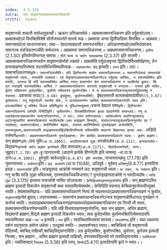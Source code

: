 ```yaml
---
index:  3.2.124
sutra:  लटः शतृशानचावप्रथमासमानाधिकरणे
vritti:  nyasa
---
```


शतृशानचोः शकारौ सार्वधातुकार्थौ। ऋकार उगित्कार्यार्थः। अप्रथमासमानाधिकरण इति पर्युदासोऽयम्। प्रथमाशब्दोऽयं विभक्तिविशेषे सोरौजस्पर्य्नते शास्त्रे रूढः। प्रथमाया अन्या द्वितीयादिका विभक्तिः = अप्रथमा। समानशब्दोऽयं साधारणवचनः, यथा-- देवदत्तयज्ञदत्तौ समानधनावित। अधिकरणशब्दोऽयमभिधेयवचनः समानञ्च तदधिकरणञ्चेति कर्मधारयः। अप्रथमया समानाधिकरणम् = अप्रथमासमानाधिकरणम्। `तृतीया` (2.1.30) इतियोगविभागात् समासः। ततः `यस्य च भावेन भावलक्षणम्` (2.3.37) इति सप्तमी। अप्रथमासमानाधिकरणभावेन शतृशानचोर्भावो लक्ष्यते। अप्रथमेति पर्युदासवृत्त्या द्वितीयादेर्विभक्तेर्ग्रहणम्, तेन प्रत्ययग्रहणपरिभाषया तदन्तविधिर्भविष्यतीत्याह-- `अप्रथमान्तेन चेत्` इत्यादि। `तस्य` इति। लटः। सामानाधिकरण्यम्` इति। समानाभिधेयमिति। यदि द्वितीयान्तेन शब्देन सामानाधिकरण्यम् = समानाभिधेयत्वं सम्भवत्येवं शतृशानचौ भवतः, नान्यथेति वाक्यार्थः। एवं विवृम्वताऽप्रथमासमानाधिकरणेऽत्र पर्युदास आश्रितः, न प्रसज्यप्रतिषेध इति दर्श्यते, अन्यथा हि यदि प्रसज्यप्रतिषेध आश्रितः स्यात् प्रथमान्तेन चेत सामानाधिकरण्यं न भवतीत्येवं ब्रूयात्। किं पुनः स्याद्यदि प्रसज्यप्रतिषेध आश्रितः ? अप्रथासमानाधिकरण उत्तरपदे शतृशानचौ न स्याताम्-- भज्यत इति भक्तिः, कुर्वन् भक्तिरस्य कुर्वद्भक्तिः, कुर्वाणो भक्तिरस्य कुर्वाणभक्तिः। ये च प्रथमासमानाधिकरणवृत्तयस्तद्धितास्तेषु न स्याताम्-- `प्रशंसायां रूपप्`(5.3.66) कुर्वद्रूपम्, कुर्वाणरूपमिति; `ईषदसमाप्तौ कल्पशब्देश्यदेशीयरः` (5.3.67) कुर्वत्कल्पः। ननु पर्युदासेऽपि भवत्येव दोषः, न ह्यत्राप्रथमान्तेन क्वचित् प्रथमासमानाधिकरणेऽपि भवत इति। प्रसज्यप्रतिषेधे तु प्रतिषेधं विधाय प्रतिषिद्धस्य च पुर्विधानमयुक्तम्। `पचन्तं देवदत्तं पश्य` इति। द्वितीयान्तेन सामानाधिकरण्यं दर्शयति। `पचता` इति। तृतीयान्तेन। विभक्तेर्विपरिणामं कृत्वा देवदत्तेनेति सम्बन्धात्। ननु च लडादेशस्यात्राप्रथमान्तेन सामानाधिकरण्यम्, न लटः; तस्य प्रयोगाभावात्। आदेशधर्मस्य स्थानिन्युपचारात् लटोऽप्युपचारितं सामानाधिकरण्यं भवतीत्यदोषः।अथ लड्ग्रहणं किमर्थम्, यावताऽनन्तरसूत्राल्लडित्यनुवर्त्तत एव ? स्यादेतत्; प्रथमान्तञ्चैतत्। षष्ठीनिर्देशेन चेहार्थः, तस्मात् षष्ठीनिर्देशार्थ पुनर्लड्ग्रहणं कर्त्तव्यमिति, एतच्चायुक्तम्,प्रथमान्तस्यापि लड्ग्रहमस्यार्थद्विभक्तिविपरिणामो भविष्यतीति षष्ठ्यन्तं विज्ञास्यत इत्यत आह-- `लडिति वर्त्तमाने` इत्यादि। अप्रथमासमानाधिकरणे पुनर्लड्ग्रहणम्। तेन क्वचित् प्रथमासमानाधिकरणे भवतः-- कुर्वन् ब्राह्मणः। `सन् ब्राह्मणः` इति। `अस भुवि` (धा.पा.1065), अदादित्वाच्छपो लुक्। `श्नसोरलोपः` (6.4.111), इत्यकारलोपः। `विद्यमानः` इत्यादौ सर्वत्र ब्राह्मण इत्यपेक्षते। `विद सत्तायाम्` (धा.पा.1171), दिवादिरात्मनेपदी, श्यन्। `जुह्वत्` (7.1.78) इति। `हु प्दानादनयोः (आदाने इत्येके प्रीणनेऽपि इति भाष्यम्) -धा.पा.फ् दाने`(धा.पा.1083), `हुश्नुवोः सार्वधातुके` (6.4.87) इति यणादेशः, `नाभ्यस्ताच्छतुः (7.1.78) इति नुमागमाभावः। `अधीयानः`इति। `इङ अध्ययने` (धा.पा.11046), अधिपूर्वः। पूर्ववत् `अचिश्नु`(6.4.77) इत्यादिना इयङ।
`माङ्याक्रोशे` इति। माङ्युपपद आक्रोशे गम्यमाने लटः शतृशानचौ भवतः। `मा पचन्, मा पचमानः` इति। ननु चात्रैव माङि लुङा भवितव्यम्, एतस्मादेवाधिकविधानात् ? पुनर्लड्ग्रहणादाक्रोशे न भवतीत्यदोषः। `माङि लुङ` (3.3.175) इत्यस्य यत्राक्रोशे नास्ति सोऽवकाशः।
`केचिद्विभाषाग्रहणमनुवर्त्तयन्ति` इति। सन् ब्राह्मणोऽस्ति ब्राह्मण इत्यादौ विकल्पेन शतृशानचौ यथा स्यातामित्येवमर्थम्। केचिदिति वचनात् केचिन्नानुवर्त्तयन्तीत्युक्तं भवति। तेषामयमभिप्रायः-- यदि प्रथमासमानाधिकरणे नित्यं तौ भवतस्तदाऽप्रथमासमानाधिकणग्रहणं न कुर्यात्, `शतृशानचौ`इत्येवं ब्रूयात्। तत्राप्ययमर्थः-- सामान्येन प्रथमासानाधिकरणेऽन्यत्र शतृशानचोर्विधानात् पुनर्ग्रहणं न कर्त्तव्यं भवति। तस्मादप्रथमासमानाधिकरणग्रहणसामर्थ्यादप्रथमासमानधिकरण एव नित्यौ तौ भवतः, प्रथमासमानादिकरणेष्वन्यथेति। यदि तर्हि विभाषाग्रहणमनुवर्त्तयन्ति, यथा सन् ब्राह्मणः, अस्ति ब्राह्मणः, विद्यमानो ब्राह्मणः,विद्यते ब्राह्मण इत्यादौ विकल्पेन भवतः; तथा कुर्वद्भक्तिः कुर्वाणभक्तिरित्येवमादावपि स्यातामित्यत आह--`सा च` इत्यादि। `तत्र` इति। व्यवस्थितविभाषयां सत्याम्। `यथादर्शनम्` इति। यथा लक्ष्यस्य दर्शनं तदनुरूपाः प्रयोगा उन्नेयाः। एतदुक्तं भवति-- लक्ष्यदर्शनवत् स्यात्। क्वचिन्नित्यं तौ शतृशानचौ वेदितव्यौ, क्वचित् पाक्षिकौ,क्वचिदविद्यमानाविति। तत्र कुर्वद्भक्तिः, कुर्वाणभक्तिः, कुर्वत्तरः, कुर्वत्तम इत्यादौ नित्यम् ; सन् ब्राह्मणः , अस्ति ब्राह्मण इत्यादौ पाक्षिकौ; तरप्तमवादिप्रत्यये परे तावविद्यमानावेव। `पचतितराम` इति। पचतिशब्दात् `तिङश्च` (5.3.56) इति तरप्, `किमेत्`(5.4.11) इत्यादिनामि कृते न भवतः।।


